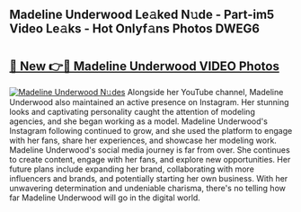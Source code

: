 ## Madeline Underwood Le𝚊ked N𝚞de - Part-im5 Video Le𝚊ks - Hot Onlyf𝚊ns Photos DWEG6

# <h2><a href="http://ab93518.deff.icu/?id=Madeline+Underwood">🔗 New 👉🔴 Madeline Underwood VIDEO Photos</a></h2>

[![Madeline Underwood N𝚞des](https://i.imgur.com/rIISA9y.gif)](http://ab93518.deff.icu/?id=Madeline+Underwood)
Alongside her YouTube channel, Madeline Underwood also maintained an active presence on Instagram. Her stunning looks and captivating personality caught the attention of modeling agencies, and she began working as a model. Madeline Underwood's Instagram following continued to grow, and she used the platform to engage with her fans, share her experiences, and showcase her modeling work. Madeline Underwood's social media journey is far from over. She continues to create content, engage with her fans, and explore new opportunities. Her future plans include expanding her brand, collaborating with more influencers and brands, and potentially starting her own business. With her unwavering determination and undeniable charisma, there's no telling how far Madeline Underwood will go in the digital world.

